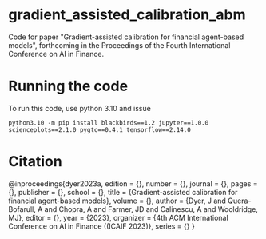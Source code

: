 # gradient_assisted_calibration_abm
Code for paper "Gradient-assisted calibration for financial agent-based models", 
forthcoming in the Proceedings of the Fourth International Conference on AI in Finance.

# Running the code
To run this code, use python 3.10 and issue
```
python3.10 -m pip install blackbirds==1.2 jupyter==1.0.0 scienceplots==2.1.0 pygtc==0.4.1 tensorflow==2.14.0
```

# Citation
@inproceedings{dyer2023a,
  edition = {},
  number = {},
  journal = {},
  pages = {},
  publisher = {},
  school = {},
  title = {Gradient-assisted calibration for financial agent-based models},
  volume = {},
  author = {Dyer, J and Quera-Bofarull, A and Chopra, A and Farmer, JD and Calinescu, A and Wooldridge, MJ},
  editor = {},
  year = {2023},
  organizer = {4th ACM International Conference on AI in Finance ((ICAIF 2023)},
  series = {}
}
